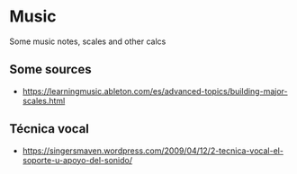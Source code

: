 # Music
Some music notes, scales and other calcs


## Some sources

- https://learningmusic.ableton.com/es/advanced-topics/building-major-scales.html


## Técnica vocal

- https://singersmaven.wordpress.com/2009/04/12/2-tecnica-vocal-el-soporte-u-apoyo-del-sonido/